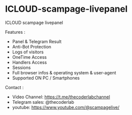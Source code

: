 # ICLOUD-scampage-livepanel

ICLOUD scampage livepanel


Features :
* Panel & Telegram Result
* Anti-Bot Protection
* Logs of visitors
* OneTime Access 
* Handlers Access 
* Sessions
* Full browser infos & operating system & user-agent
* Supported ON PC / Smartphones


Contact :
* Video Channel:  https://t.me/thecoderlabchannel 
* Telegram sales: @thecoderlab
* youtube:        https://www.youtube.com/@scampagelive/

